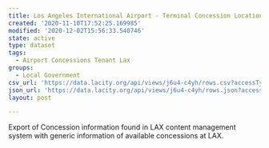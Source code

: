 ```yaml
---
title: Los Angeles International Airport - Terminal Concession Locations
created: '2020-11-10T17:52:25.169985'
modified: '2020-12-02T15:56:33.540746'
state: active
type: dataset
tags:
  - Airport Concessions Tenant Lax
groups:
  - Local Government
csv_url: 'https://data.lacity.org/api/views/j6u4-c4yh/rows.csv?accessType=DOWNLOAD'
json_url: 'https://data.lacity.org/api/views/j6u4-c4yh/rows.json?accessType=DOWNLOAD'
layout: post

---
```

Export of Concession information found in LAX content management system with generic information of available concessions at LAX.
